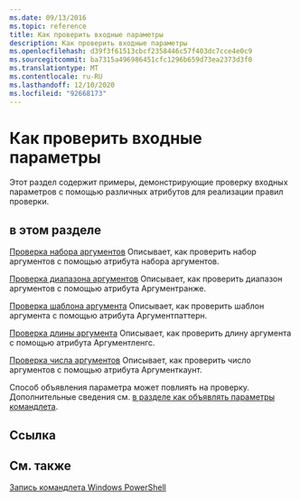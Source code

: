 ```yaml
---
ms.date: 09/13/2016
ms.topic: reference
title: Как проверить входные параметры
description: Как проверить входные параметры
ms.openlocfilehash: d39f3f61513cbcf2358446c57f403dc7cce4e0c9
ms.sourcegitcommit: ba7315a496986451cfc1296b659d73ea2373d3f0
ms.translationtype: MT
ms.contentlocale: ru-RU
ms.lasthandoff: 12/10/2020
ms.locfileid: "92668173"
---
```

# <a name="how-to-validate-parameter-input"></a>Как проверить входные параметры

Этот раздел содержит примеры, демонстрирующие проверку входных параметров с помощью различных атрибутов для реализации правил проверки.

## <a name="in-this-section"></a>в этом разделе

[Проверка набора аргументов](./how-to-validate-an-argument-set.md) Описывает, как проверить набор аргументов с помощью атрибута набора аргументов.

[Проверка диапазона аргументов](./how-to-validate-an-argument-range.md) Описывает, как проверить диапазон аргументов с помощью атрибута Аргументранже.

[Проверка шаблона аргумента](./how-to-validate-an-argument-pattern.md) Описывает, как проверить шаблон аргумента с помощью атрибута Аргументпаттерн.

[Проверка длины аргумента](./how-to-validate-the-argument-length.md) Описывает, как проверить длину аргумента с помощью атрибута Аргументленгс.

[Проверка числа аргументов](./how-to-validate-an-argument-count.md) Описывает, как проверить число аргументов с помощью атрибута Аргументкаунт.

Способ объявления параметра может повлиять на проверку. Дополнительные сведения см. [в разделе как объявлять параметры командлета](./how-to-declare-cmdlet-parameters.md).

## <a name="reference"></a>Ссылка

## <a name="see-also"></a>См. также

[Запись командлета Windows PowerShell](./writing-a-windows-powershell-cmdlet.md)
